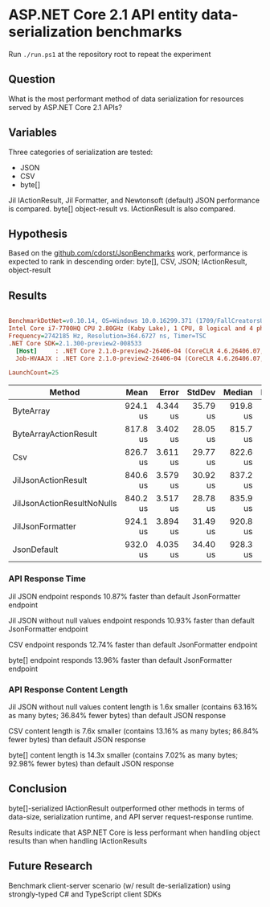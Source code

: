 # ASP.NET Core 2.1 API entity data-serialization benchmarks
Run `./run.ps1` at the repository root to repeat the experiment

## Question

What is the most performant method of data serialization for resources served by ASP.NET Core 2.1 APIs?

## Variables

Three categories of serialization are tested:

- JSON
- CSV
- byte[]

Jil IActionResult, Jil Formatter, and Newtonsoft (default) JSON performance is compared. byte[] object-result vs. IActionResult is also compared.

## Hypothesis

Based on the [github.com/cdorst/JsonBenchmarks](https://github.com/cdorst/JsonBenchmarks) work, performance is expected to rank in descending order: byte[], CSV, JSON; IActionResult, object-result

## Results

``` ini

BenchmarkDotNet=v0.10.14, OS=Windows 10.0.16299.371 (1709/FallCreatorsUpdate/Redstone3)
Intel Core i7-7700HQ CPU 2.80GHz (Kaby Lake), 1 CPU, 8 logical and 4 physical cores
Frequency=2742185 Hz, Resolution=364.6727 ns, Timer=TSC
.NET Core SDK=2.1.300-preview2-008533
  [Host]     : .NET Core 2.1.0-preview2-26406-04 (CoreCLR 4.6.26406.07, CoreFX 4.6.26406.04), 64bit RyuJIT
  Job-HVAAJX : .NET Core 2.1.0-preview2-26406-04 (CoreCLR 4.6.26406.07, CoreFX 4.6.26406.04), 64bit RyuJIT

LaunchCount=25  

```
|                     Method |     Mean |    Error |   StdDev |   Median | Rank |
|--------------------------- |---------:|---------:|---------:|---------:|-----:|
|                  ByteArray | 924.1 us | 4.344 us | 35.79 us | 919.8 us |    4 |
|      ByteArrayActionResult | 817.8 us | 3.402 us | 28.05 us | 815.7 us |    1 |
|                        Csv | 826.7 us | 3.611 us | 29.77 us | 822.6 us |    2 |
|        JilJsonActionResult | 840.6 us | 3.579 us | 30.92 us | 837.2 us |    3 |
| JilJsonActionResultNoNulls | 840.2 us | 3.517 us | 28.78 us | 835.9 us |    3 |
|           JilJsonFormatter | 924.1 us | 3.894 us | 31.49 us | 920.8 us |    4 |
|                JsonDefault | 932.0 us | 4.035 us | 34.40 us | 928.3 us |    5 |

### API Response Time

Jil JSON endpoint responds 10.87% faster than default JsonFormatter endpoint

Jil JSON without null values endpoint responds 10.93% faster than default JsonFormatter endpoint

CSV endpoint responds 12.74% faster than default JsonFormatter endpoint

byte[] endpoint responds 13.96% faster than default JsonFormatter endpoint

### API Response Content Length

Jil JSON without null values content length is 1.6x smaller (contains 63.16% as many bytes; 36.84% fewer bytes) than default JSON response

CSV content length is 7.6x smaller (contains 13.16% as many bytes; 86.84% fewer bytes) than default JSON response

byte[] content length is 14.3x smaller (contains 7.02% as many bytes; 92.98% fewer bytes) than default JSON response


## Conclusion

byte[]-serialized IActionResult outperformed other methods in terms of data-size, serialization runtime, and API server request-response runtime.

Results indicate that ASP.NET Core is less performant when handling object results than when handling IActionResults

## Future Research

Benchmark client-server scenario (w/ result de-serialization) using strongly-typed C# and TypeScript client SDKs

